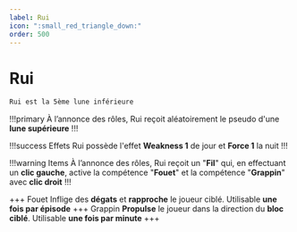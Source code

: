 ```yaml
---
label: Rui
icon: ":small_red_triangle_down:"
order: 500
---
```


# Rui

```txt
Rui est la 5ème lune inférieure
```

!!!primary
À l’annonce des rôles, Rui reçoit aléatoirement le pseudo d'une **lune supérieure**
!!!

!!!success Effets
Rui possède l'effet **Weakness 1** de jour et **Force 1** la nuit
!!!

!!!warning Items
À l’annonce des rôles, Rui reçoit un "**Fil**" qui, en effectuant un **clic gauche**, active la compétence "**Fouet**" et la compétence "**Grappin**" avec **clic droit** 
!!!

+++ Fouet
Inflige des **dégats** et **rapproche** le joueur ciblé. Utilisable **une fois par épisode**
+++ Grappin
**Propulse** le joueur dans la direction du **bloc ciblé**. Utilisable **une fois par minute**
+++

<div id='buff' style='visibility: hidden'>
  compétence "marquage" qui avec une commande révèle les coordonnées du joueur marqué
  </div>

